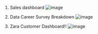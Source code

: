 1. Sales dashboard
![image](https://github.com/user-attachments/assets/79cbed16-1743-408c-8d96-d1e65b34e2a4)

2. Data Career Survey Breakdown
![image](https://github.com/user-attachments/assets/2788a1d1-0f46-4918-be60-312dc7b182d1)


4. Zara Customer Dashboard!!
![image](https://github.com/user-attachments/assets/dd83369d-36e8-4da7-b716-51179ffb1f93)

